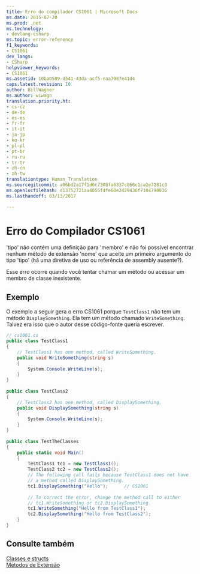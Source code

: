 ```yaml
---
title: Erro do compilador CS1061 | Microsoft Docs
ms.date: 2015-07-20
ms.prod: .net
ms.technology:
- devlang-csharp
ms.topic: error-reference
f1_keywords:
- CS1061
dev_langs:
- CSharp
helpviewer_keywords:
- CS1061
ms.assetid: 10ba0509-d541-43da-acf5-eaa7987e41d4
caps.latest.revision: 10
author: BillWagner
ms.author: wiwagn
translation.priority.ht:
- cs-cz
- de-de
- es-es
- fr-fr
- it-it
- ja-jp
- ko-kr
- pl-pl
- pt-br
- ru-ru
- tr-tr
- zh-cn
- zh-tw
translationtype: Human Translation
ms.sourcegitcommit: a06bd2a17f1d6c7308fa6337c866c1ca2e7281c0
ms.openlocfilehash: d13752721aa4055f4fe60e2429436f7104790036
ms.lasthandoff: 03/13/2017

---
```

# <a name="compiler-error-cs1061"></a>Erro do Compilador CS1061
'tipo' não contém uma definição para 'membro' e não foi possível encontrar nenhum método de extensão 'nome' que aceite um primeiro argumento do tipo 'tipo' (há uma diretiva de uso ou referência de assembly ausente?).  
  
 Esse erro ocorre quando você tentar chamar um método ou acessar um membro de classe inexistente.  
  
## <a name="example"></a>Exemplo  
 O exemplo a seguir gera o erro CS1061 porque `TestClass1` não tem um método `DisplaySomething`. Ela tem um método chamado `WriteSomething`. Talvez era isso que o autor desse código-fonte queria escrever.  
  
```csharp  
// cs1061.cs  
public class TestClass1  
{  
    // TestClass1 has one method, called WriteSomething.  
    public void WriteSomething(string s)  
    {  
        System.Console.WriteLine(s);  
    }  
}  
  
public class TestClass2  
{  
    // TestClass2 has one method, called DisplaySomething.  
    public void DisplaySomething(string s)  
    {  
        System.Console.WriteLine(s);  
    }  
}  
  
public class TestTheClasses  
{  
    public static void Main()  
    {  
        TestClass1 tc1 = new TestClass1();  
        TestClass2 tc2 = new TestClass2();  
        // The following call fails because TestClass1 does not have   
        // a method called DisplaySomething.  
        tc1.DisplaySomething("Hello");      // CS1061  
  
        // To correct the error, change the method call to either   
        // tc1.WriteSomething or tc2.DisplaySomething.  
        tc1.WriteSomething("Hello from TestClass1");  
        tc2.DisplaySomething("Hello from TestClass2");  
    }  
}  
```  
  
## <a name="see-also"></a>Consulte também  
 [Classes e structs](../../../csharp/programming-guide/classes-and-structs/index.md)   
 [Métodos de Extensão](../../../csharp/programming-guide/classes-and-structs/extension-methods.md)
